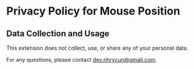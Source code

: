 # Privacy Policy for Mouse Position

## Data Collection and Usage

This extension does not collect, use, or share any of your personal data.

For any questions, please contact dev.nhrycun@gmail.com.
